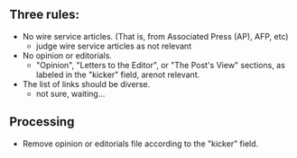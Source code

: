 ## Three rules:
* No wire service articles.  (That is, from Associated Press (AP), AFP, etc)
    * judge wire service articles as not relevant​
* No opinion or editorials.
    *  "Opinion", "Letters to the Editor", or "The Post's View" sections, as labeled in the "kicker" field, are​not relevant​.
* The list of links should be diverse.
    * not sure, waiting...

## Processing
* Remove opinion or editorials file according to the "kicker" field.